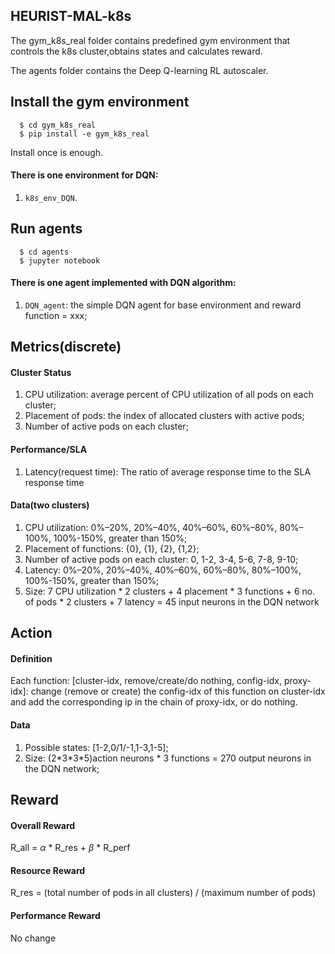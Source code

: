 ## HEURIST-MAL-k8s
The gym\_k8s\_real folder contains predefined gym environment that controls the k8s cluster,obtains states and calculates reward.

The agents folder contains the Deep Q-learning RL autoscaler. 

## Install the gym environment
 
```shell
  $ cd gym_k8s_real
  $ pip install -e gym_k8s_real
```


Install once is enough.


#### There is one environment for DQN:
1. `k8s_env_DQN`. 

## Run agents

```shell
  $ cd agents
  $ jupyter notebook
```

#### There is one agent implemented with DQN algorithm:
1. `DQN_agent`: the simple DQN agent for base environment and reward function = xxx;

## Metrics(discrete)
#### Cluster Status
1. CPU utilization: average percent of CPU utilization of all pods on each cluster;
2. Placement of pods: the index of allocated clusters with active pods;
3. Number of active pods on each cluster;

#### Performance/SLA
1. Latency(request time): The ratio of average response time to the SLA response time


#### Data(two clusters)
1. CPU utilization: 0%–20%, 20%–40%, 40%–60%, 60%–80%, 80%–100%, 100%-150%, greater than 150%;
2. Placement of functions: {0}, {1}, {2}, {1,2};
3. Number of active pods on each cluster: 0, 1-2, 3-4, 5-6, 7-8, 9-10;
4. Latency: 0%–20%, 20%–40%, 40%–60%, 60%–80%, 80%–100%, 100%-150%, greater than 150%;
5. Size: 7 CPU utilization * 2 clusters + 4 placement * 3 functions  + 6 no. of pods * 2 clusters + 7 latency = 45 input neurons in the DQN network

## Action
#### Definition
Each function: [cluster-idx, remove/create/do nothing, config-idx, proxy-idx]: change (remove or create) the config-idx of this function on cluster-idx and add the corresponding ip in the chain of proxy-idx, or do nothing.

#### Data
1. Possible states: [1-2,0/1/-1,1-3,1-5];
2. Size: (2\*3\*3\*5)action neurons * 3 functions = 270 output neurons in the DQN network;

## Reward
#### Overall Reward
R_all = $\alpha$ * R_res + $\beta$ * R_perf 

#### Resource Reward
R_res = (total number of pods in all clusters) / (maximum number of pods)

#### Performance Reward
No change



